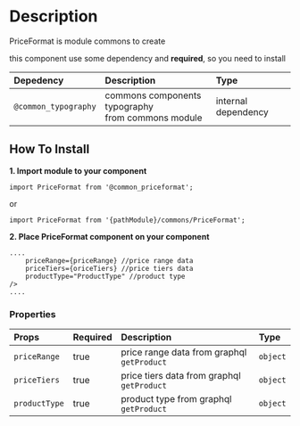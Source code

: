 # Description

PriceFormat is module commons to create 

this component use some dependency and **required**, so you need to install

| Depedency   | Description | Type |
| :---        | :---        |:---  |
| `@common_typography` | commons components typography <br />from commons module | internal dependency |

## How To Install

**1. Import module to your component**
```node
import PriceFormat from '@common_priceformat';
```

or

```node
import PriceFormat from '{pathModule}/commons/PriceFormat';
```

**2. Place PriceFormat component on your component**

```node
....
    priceRange={priceRange} //price range data
    priceTiers={oriceTiers} //price tiers data
    productType="ProductType" //product type
/>
....
```

### Properties
| Props       | Required | Description | Type |
| :---        | :---     | :---        |:---  |
| `priceRange`       | true    | price range data from graphql `getProduct` | `object` |
| `priceTiers`       | true    |price tiers data from graphql `getProduct`  | `object` |
| `productType`       | true    | product type from graphql `getProduct`  | `object` |

